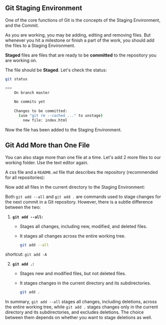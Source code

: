 ## Git Staging Environment

One of the core functions of Git is the concepts of the Staging Environment, and the Commit.

As you are working, you may be adding, editing and removing files. But whenever you hit a milestone or finish a part of the work, you should add the files to a Staging Environment.

**Staged** files are files that are ready to be **committed** to the repository you are working on. 

The file should be **Staged**. Let's check the status:
```bash
git status

>>>
	On branch master
	
	No commits yet
	
	Changes to be committed:
	  (use "git rm --cached ..." to unstage)
	    new file: index.html
```
Now the file has been added to the Staging Environment.


## Git Add More than One File

You can also stage more than one file at a time. Let's add 2 more files to our working folder. Use the text editor again.

A css file and a `README.md` file that describes the repository (recommended for all repositories):

Now add all files in the current directory to the Staging Environment:

Both `git add --all` and `git add .` are commands used to stage changes for the next commit in a Git repository. However, there is a subtle difference between the two:

1. **`git add --all`:**
   - Stages all changes, including new, modified, and deleted files.
   - It stages all changes across the entire working tree.

     ```bash
     git add --all  
     ```
shortcut: `git add -A`

2. **`git add .`:**
   - Stages new and modified files, but not deleted files.
   - It stages changes in the current directory and its subdirectories.

     ```bash
     git add .
     ```

In summary, `git add --all` stages all changes, including deletions, across the entire working tree, while `git add .` stages changes only in the current directory and its subdirectories, and excludes deletions. The choice between them depends on whether you want to stage deletions as well.